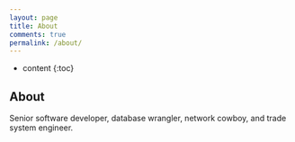```yaml
---
layout: page
title: About
comments: true
permalink: /about/
---
```


* content
{:toc}

## About

Senior software developer, database wrangler, network cowboy, and trade system engineer. 